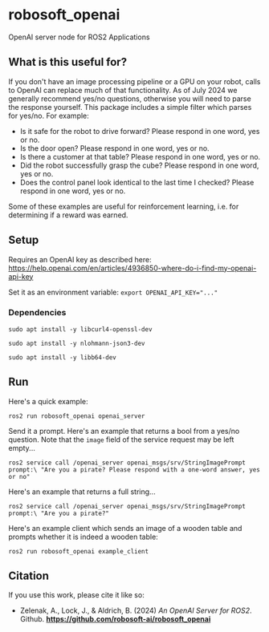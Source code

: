 # robosoft_openai

OpenAI server node for ROS2 Applications

## What is this useful for?

If you don't have an image processing pipeline or a GPU on your robot, calls to OpenAI can replace much of that functionality. As of July 2024 we generally recommend yes/no questions, otherwise you will need to parse the response yourself. This package includes a simple filter which parses for yes/no. For example:

- Is it safe for the robot to drive forward? Please respond in one word, yes or no.
- Is the door open? Please respond in one word, yes or no.
- Is there a customer at that table? Please respond in one word, yes or no.
- Did the robot successfully grasp the cube?  Please respond in one word, yes or no.
- Does the control panel look identical to the last time I checked? Please respond in one word, yes or no.

Some of these examples are useful for reinforcement learning, i.e. for determining if a reward was earned.

## Setup

Requires an OpenAI key as described here: https://help.openai.com/en/articles/4936850-where-do-i-find-my-openai-api-key

Set it as an environment variable: `export OPENAI_API_KEY="..."`

### Dependencies

`sudo apt install -y libcurl4-openssl-dev`

`sudo apt install -y nlohmann-json3-dev`

`sudo apt install -y libb64-dev`

## Run

Here's a quick example:

`ros2 run robosoft_openai openai_server`

Send it a prompt. Here's an example that returns a bool from a yes/no question. Note that the `image` field of the service request may be left empty...

`ros2 service call /openai_server openai_msgs/srv/StringImagePrompt prompt:\ "Are you a pirate? Please respond with a one-word answer, yes or no"`

Here's an example that returns a full string...

`ros2 service call /openai_server openai_msgs/srv/StringImagePrompt prompt:\ "Are you a pirate?"`

Here's an example client which sends an image of a wooden table and prompts whether it is indeed a wooden table:

`ros2 run robosoft_openai example_client`

## Citation

If you use this work, please cite it like so:

 - Zelenak, A., Lock, J., & Aldrich, B. (2024) *An OpenAI Server for ROS2*. Github. **https://github.com/robosoft-ai/robosoft_openai**
